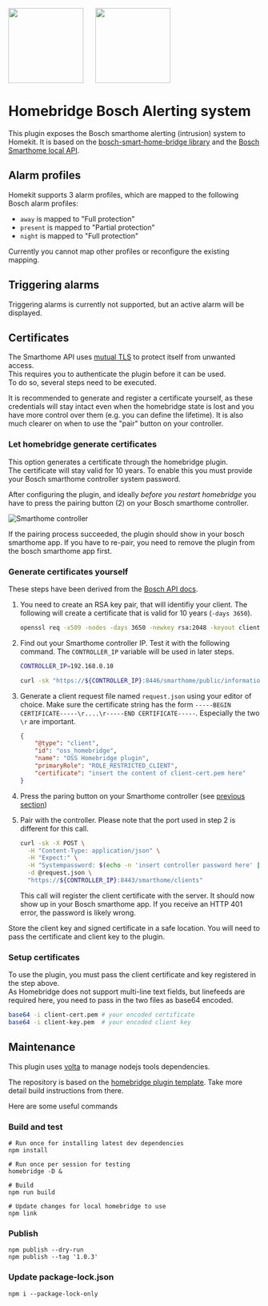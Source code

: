
<p>
<img src="docs/homebridge.png" width="150" style="vertical-align: middle; margin-right: 20px">
<img src="docs/bsh.png" width="150" style="vertical-align: middle">
</p>

# Homebridge Bosch Alerting system

This plugin exposes the Bosch smarthome alerting (intrusion) system to Homekit.
It is based on the [bosch-smart-home-bridge library](https://github.com/holomekc/bosch-smart-home-bridge) and
the [Bosch Smarthome local API](https://github.com/BoschSmartHome/bosch-shc-api-docs).

## Alarm profiles

Homekit supports 3 alarm profiles, which are mapped to the following Bosch alarm profiles:

- `away` is mapped to "Full protection"
- `present` is mapped to "Partial protection"
- `night` is mapped to "Full protection"

Currently you cannot map other profiles or reconfigure the existing mapping.

## Triggering alarms

Triggering alarms is currently not supported, but an active alarm will be displayed.

## Certificates

The Smarthome API uses [mutual TLS](https://www.cloudflare.com/de-de/learning/access-management/what-is-mutual-tls/) to protect itself from unwanted access.  
This requires you to authenticate the plugin before it can be used.  
To do so, several steps need to be executed.

It is recommended to generate and register a certificate yourself, as these credentials will stay intact even when the homebridge state is lost and you have more control over them (e.g. you can define the lifetime). It is also much clearer on when to use the "pair" button on your controller.

### Let homebridge generate certificates

This option generates a certificate through the homebridge plugin.  
The certificate will stay valid for 10 years.
To enable this you must provide your Bosch smarthome controller system password.

After configuring the plugin, and ideally *_before you restart homebridge_* you have to press the pairing button (2) on your Bosch smarthome controller. 

![Smarthome controller](docs/pair_button.png)

If the pairing process succeeded, the plugin should show in your bosch smarthome app.
If you have to re-pair, you need to remove the plugin from the bosch smarthome app first.

### Generate certificates yourself

These steps have been derived from the [Bosch API docs](https://github.com/BoschSmartHome/bosch-shc-api-docs/tree/master/postman).


1. You need to create an RSA key pair, that will identifiy your client. The following will create a certificate that is valid for 10 years (`-days 3650`).

   ```bash
   openssl req -x509 -nodes -days 3650 -newkey rsa:2048 -keyout client-key.pem -out client-cert.pem
   ```

2. Find out your Smarthome controller IP. Test it with the following command. The `CONTROLLER_IP` variable will be used in later steps.
   
   ```bash
   CONTROLLER_IP=192.168.0.10
   ```
 
   ```bash
   curl -sk "https://${CONTROLLER_IP}:8446/smarthome/public/information"
   ```

3. Generate a client request file named `request.json` using your editor of choice.
   Make sure the certificate string has the form `-----BEGIN CERTIFICATE-----\r....\r-----END CERTIFICATE-----`.
   Especially the two `\r` are important.

   ```json
   {
       "@type": "client",
       "id": "oss_homebridge",
       "name": "OSS Homebridge plugin",
       "primaryRole": "ROLE_RESTRICTED_CLIENT",
       "certificate": "insert the content of client-cert.pem here"
   }
   ```
4. Press the paring button on your Smarthome controller (see [previous section](#let-homebridge-generate-certificates))
5. Pair with the controller. Please note that the port used in step 2 is different for this call.

   ```bash
   curl -sk -X POST \
     -H "Content-Type: application/json" \
     -H "Expect:" \
     -H "Systempassword: $(echo -n 'insert controller password here' | base64)" \
     -d @request.json \
     "https://${CONTROLLER_IP}:8443/smarthome/clients"
   ```

   This call will register the client certificate with the server.
   It should now show up in your Bosch smarthome app.
   If you receive an HTTP 401 error, the password is likely wrong.

Store the client key and signed certificate in a safe location.
You will need to pass the certificate and client key to the plugin.

### Setup certificates

To use the plugin, you must pass the client certificate and key registered in the step above.  
As Homebridge does not support multi-line text fields, but linefeeds are required here, you need to pass in the two files as base64 encoded.

```bash
base64 -i client-cert.pem # your encoded certificate
base64 -i client-key.pem  # your encoded client key
```

## Maintenance

This plugin uses [volta](https://volta.sh) to manage nodejs tools dependencies.

The repository is based on the [homebridge plugin template](https://github.com/homebridge/homebridge-plugin-template/tree/latest). Take more detail build instructions from there.

Here are some useful commands

### Build and test

```
# Run once for installing latest dev dependencies
npm install

# Run once per session for testing
homebridge -D &

# Build
npm run build

# Update changes for local homebridge to use
npm link
```

### Publish

```
npm publish --dry-run
npm publish --tag '1.0.3'
```

### Update package-lock.json

```
npm i --package-lock-only
```